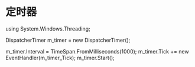 # 定时器

using System.Windows.Threading;

DispatcherTimer m_timer = new DispatcherTimer();

m_timer.Interval = TimeSpan.FromMilliseconds(1000);
m_timer.Tick += new EventHandler(m_timer_Tick);
m_timer.Start();
